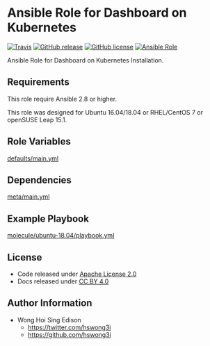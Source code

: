 # Ansible Role for Dashboard on Kubernetes

[![Travis](https://img.shields.io/travis/alvistack/ansible-role-kubernetes-dashboard.svg)](https://travis-ci.org/alvistack/ansible-role-kubernetes-dashboard)
[![GitHub release](https://img.shields.io/github/release/alvistack/ansible-role-kubernetes-dashboard.svg)](https://github.com/alvistack/ansible-role-kubernetes-dashboard)
[![GitHub license](https://img.shields.io/github/license/alvistack/ansible-role-kubernetes-dashboard.svg)](https://github.com/alvistack/ansible-role-kubernetes-dashboard/blob/master/LICENSE)
[![Ansible Role](https://img.shields.io/badge/galaxy-alvistack.kubernetes_dashboard-blue.svg)](https://galaxy.ansible.com/alvistack/kubernetes_dashboard)

Ansible Role for Dashboard on Kubernetes Installation.

## Requirements

This role require Ansible 2.8 or higher.

This role was designed for Ubuntu 16.04/18.04 or RHEL/CentOS 7 or openSUSE Leap 15.1.

## Role Variables

[defaults/main.yml](defaults/main.yml)

## Dependencies

[meta/main.yml](meta/main.yml)

## Example Playbook

[molecule/ubuntu-18.04/playbook.yml](molecule/ubuntu-18.04/playbook.yml)

## License

  - Code released under [Apache License 2.0](LICENSE)
  - Docs released under [CC BY 4.0](http://creativecommons.org/licenses/by/4.0/)

## Author Information

  - Wong Hoi Sing Edison
      - <https://twitter.com/hswong3i>
      - <https://github.com/hswong3i>
